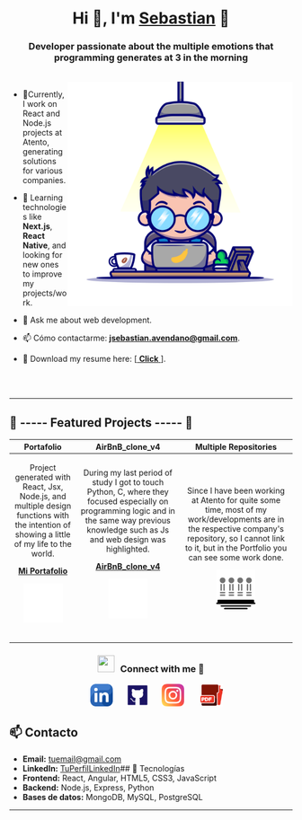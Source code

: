 <h1 align="center">Hi 👊, I'm <a href="https://100rabhcsmc.github.io/Me.io/" target="blank">
Sebastian</a> 👊</h1>

<h3 align="center">Developer passionate about the multiple emotions that programming generates at 3 in the morning</h3>

<br/>
<a target="_blank" align="center">
  <img src="./assets/harry.png" alt="yo version harry potter" width="400" height="400" align="right">
</a>

- 🔭Currently, I work on React and Node.js projects at Atento, generating solutions for various companies.

- 🌱 Learning technologies like **Next.js**, **React Native**, and looking for new ones to improve my projects/work.

- 💬 Ask me about web development.

- 📫 Cómo contactarme: **jsebastian.avendano@gmail.com**.

- 📄 Download my resume here: [[ **Click** ](https://github.com/AvendanoisPepe/AvendanoisPepe/tree/main/assets/ingles.pdf)].

<br><br>

---

## 🌟 ----- Featured Projects ----- 🌟

| Portafolio | AirBnB_clone_v4 | Multiple Repositories |
| ----------- | ----------- | ----------- |
| <p align="center">Project generated with React, Jsx, Node.js, and multiple design functions with the intention of showing a little of my life to the world. </p> <p align="center">**[Mi Portafolio](https://github.com/AvendanoisPepe/portafolio)**</p> <p  align="center"><img align="center" src="./assets/portafolio.png" alt="yo version harry potter" width="70" height="70"></p> <br>| <p align="center">During my last period of study I got to touch Python, C, where they focused especially on programming logic and in the same way previous knowledge such as Js and web design was highlighted.</p> <p align="center">**[AirBnB_clone_v4](https://github.com/AvendanoisPepe/AirBnB_clone_v4)**</p> <p  align="center"><img align="center" src="./assets/airbnb.png" alt="yo version harry potter" width="70" height="70"></p> <br>| <p align="center">Since I have been working at Atento for quite some time, most of my work/developments are in the respective company's repository, so I cannot link to it, but in the Portfolio you can see some work done.</p> <p  align="center"><img align="center" src="./assets/repo.png" alt="yo version harry potter" width="70" height="70"></p> |

<p align="center">
<h3 align="center" > <img src="https://media.giphy.com/media/iY8CRBdQXODJSCERIr/giphy.gif" width="30" height="30" style="margin-right: 10px;">Connect with me 🤝 </h3>
 <div align="center"  class="icons-social" style="margin-left: 10px;">
        <a style="margin-left: 10px;"  target="_blank" href="https://www.linkedin.com/in/sebastian-aven/">
			<img src="./assets/llinkedin.png" width="40" height="40"></a>
        <a style="margin-left: 20px;" target="_blank" href="https://github.com/AvendanoisPepe">
		<img src="./assets/git.png" width="40" height="40"></a>
        <a style="margin-left: 20px;" target="_blank" href="https://www.instagram.com/sebastian_gonzalez.123/">
			<img src="./assets/instagram.png" width="40" height="40"></a>
		<a style="margin-left: 25px;" target="_blank" href="https://github.com/AvendanoisPepe/AvendanoisPepe/tree/main/assets/ingles.pdf">
					<img src="./assets/pdf.png" width="40" height="40"></a>
      </div>

</p>

## 📫 Contacto
- **Email:** tuemail@gmail.com
- **LinkedIn:** [TuPerfilLinkedIn](https://www.linkedin.com/in/sebastian-aven/)## 🚀 Tecnologías
- **Frontend:** React, Angular, HTML5, CSS3, JavaScript
- **Backend:** Node.js, Express, Python
- **Bases de datos:** MongoDB, MySQL, PostgreSQL

---
